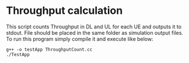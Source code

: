 # Throughput calculation

This script counts Throughput in DL and UL for each UE and outputs it to stdout. File should be placed in the same folder as simulation output files.
To run this program simply compile it and execute like below:
```
g++ -o testApp ThroughputCount.cc
./TestApp
```
